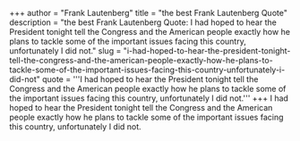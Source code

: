 +++
author = "Frank Lautenberg"
title = "the best Frank Lautenberg Quote"
description = "the best Frank Lautenberg Quote: I had hoped to hear the President tonight tell the Congress and the American people exactly how he plans to tackle some of the important issues facing this country, unfortunately I did not."
slug = "i-had-hoped-to-hear-the-president-tonight-tell-the-congress-and-the-american-people-exactly-how-he-plans-to-tackle-some-of-the-important-issues-facing-this-country-unfortunately-i-did-not"
quote = '''I had hoped to hear the President tonight tell the Congress and the American people exactly how he plans to tackle some of the important issues facing this country, unfortunately I did not.'''
+++
I had hoped to hear the President tonight tell the Congress and the American people exactly how he plans to tackle some of the important issues facing this country, unfortunately I did not.
